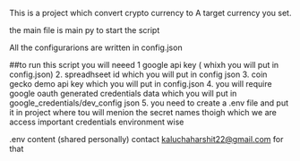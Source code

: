 This is a project which convert crypto currency to A target currency you set.

the main file is main py to start the script

All the configurarions are written in config.json

##to run this script you will neeed
1 google api key ( whixh you will put in config.json)
2. spreadhseet id which you will put in config json
3. coin gecko demo api key which you will put in config.json
4. you will require google oauth generated credentials data which you will
put in google_credentials/dev_config json
5. you need to create a .env file and put it in project
where tou will menion the secret names thoigh which  we are access important credentials environment wise

.env content (shared personally)
contact kaluchaharshit22@gmail.com for that
